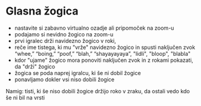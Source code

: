 # Glasna žogica

- nastavite si zabavno virtualno ozadje ali pripomoček na zoom-u
- podajamo si nevidno žogico na zoom-u
- prvi igralec drži navidezno žogico v roki, 
- reče ime tistega, ki mu "vrže" navidezno žogico in spusti naključen zvok “whee,” “boing,” “poof,” “blah,” “shayayayaya”, "lidli", "bloop", "blabla"
- kdor "ujame" žogico mora ponoviti naključen zvok in z rokami pokazati, da "drži" žogico
- žogica se poda naprej igralcu, ki še ni dobil žogice
- ponavljamo dokler vsi niso dobili žogice

Namig: tisti, ki še niso dobili žogice držijo roko v zraku, da ostali vedo kdo še ni bil na vrsti
